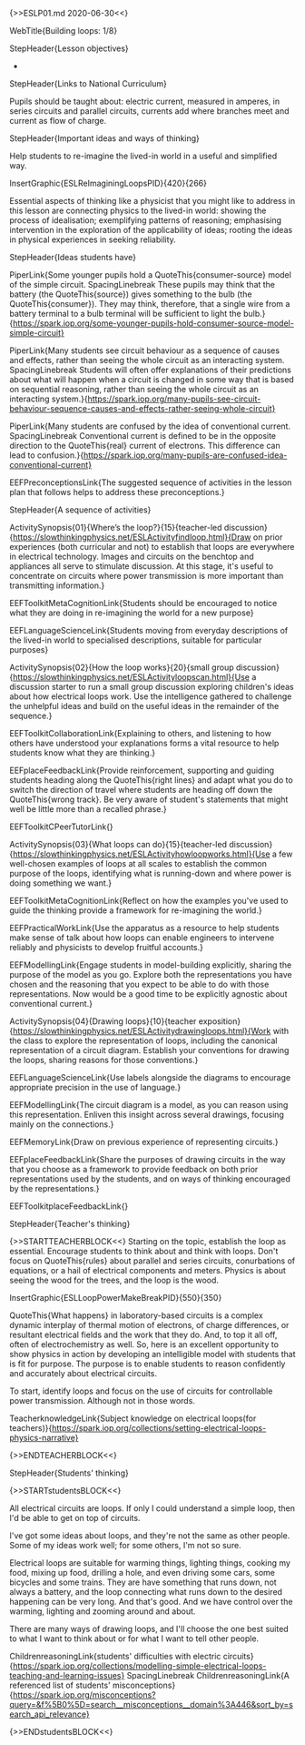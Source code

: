 {>>ESLP01.md 2020-06-30<<}

WebTitle{Building loops: 1/8}

StepHeader{Lesson objectives}

- 

StepHeader{Links to National Curriculum}

Pupils should be taught about: electric current, measured in amperes, in series circuits and parallel circuits, currents add where branches meet and current as flow of charge.

StepHeader{Important ideas and ways of thinking}

Help students to re-imagine the lived-in world in a useful and simplified way.

InsertGraphic{ESLReImaginingLoopsPID}{420}{266}

Essential aspects of thinking like a physicist that you might like to address in this lesson are connecting physics to the lived-in world: showing the process of idealisation; exemplifying patterns of reasoning; emphasising intervention in the exploration of the applicability of ideas; rooting the ideas in physical experiences in seeking reliability.

StepHeader{Ideas students have}

PiperLink{Some younger pupils hold a QuoteThis{consumer-source} model of the simple circuit. SpacingLinebreak These pupils may think that the battery (the QuoteThis{source}) gives something to the bulb (the QuoteThis{consumer}). They may think, therefore, that a single wire from a battery terminal to a bulb terminal will be sufficient to light the bulb.}{https://spark.iop.org/some-younger-pupils-hold-consumer-source-model-simple-circuit}

PiperLink{Many students see circuit behaviour as a sequence of causes and effects, rather than seeing the whole circuit as an interacting system. SpacingLinebreak Students will often offer explanations of their predictions about what will happen when a circuit is changed in some way that is based on sequential reasoning, rather than seeing the whole circuit as an interacting system.}{https://spark.iop.org/many-pupils-see-circuit-behaviour-sequence-causes-and-effects-rather-seeing-whole-circuit}

PiperLink{Many students are confused by the idea of conventional current. SpacingLinebreak Conventional current is defined to be in the opposite direction to the QuoteThis{real} current of electrons. This difference can lead to confusion.}{https://spark.iop.org/many-pupils-are-confused-idea-conventional-current}


EEFPreconceptionsLink{The suggested sequence of activities in the lesson plan that follows helps to address these preconceptions.}

StepHeader{A sequence of activities}

ActivitySynopsis{01}{Where’s the loop?}{15}{teacher-led discussion}{https://slowthinkingphysics.net/ESLActivityfindloop.html}{Draw on prior experiences (both curricular and not) to establish that loops are everywhere in electrical technology. Images and circuits on the benchtop and appliances all serve to stimulate discussion. At this stage, it's useful to concentrate on circuits where power transmission is more important than transmitting information.}

EEFToolkitMetaCognitionLink{Students should be encouraged to notice what they are doing in re-imagining the world for a new purpose}

EEFLanguageScienceLink{Students moving from everyday descriptions of the lived-in world to specialised descriptions, suitable for particular purposes}

ActivitySynopsis{02}{How the loop works}{20}{small group discussion}{https://slowthinkingphysics.net/ESLActivityloopscan.html}{Use a discussion starter to run a small group discussion exploring children's ideas about how electrical loops work. Use the intelligence gathered to challenge the unhelpful ideas and build on the useful ideas in the remainder of the sequence.}

EEFToolkitCollaborationLink{Explaining to others, and listening to how others have understood your explanations forms a vital resource to help students know what they are thinking.}

EEFplaceFeedbackLink{Provide reinforcement, supporting and guiding students heading along the QuoteThis{right lines} and adapt what you do to switch the direction of travel where students are heading off down the QuoteThis{wrong track}. Be very aware of student's statements that might well be little more than a recalled phrase.}

EEFToolkitCPeerTutorLink{}

ActivitySynopsis{03}{What loops can do}{15}{teacher-led discussion}{https://slowthinkingphysics.net/ESLActivityhowloopworks.html}{Use a few well-chosen examples of loops at all scales to establish the common purpose of the loops, identifying what is running-down and where power is doing something we want.}

EEFToolkitMetaCognitionLink{Reflect on how the examples you've used to guide the thinking provide a framework for re-imagining the world.}

EEFPracticalWorkLink{Use the apparatus as a resource to help students make sense of talk about how loops can enable engineers to intervene reliably and physicists to develop fruitful accounts.}

EEFModellingLink{Engage students in model-building explicitly, sharing the purpose of the model as you go. Explore both the representations you have chosen and the reasoning that you expect to be able to do with those representations. Now would be a good time to be explicitly agnostic about conventional current.}

ActivitySynopsis{04}{Drawing loops}{10}{teacher exposition}{https://slowthinkingphysics.net/ESLActivitydrawingloops.html}{Work with the class to explore the representation of loops, including the canonical representation of a circuit diagram. Establish your conventions for drawing the loops, sharing reasons for those conventions.}

EEFLanguageScienceLink{Use labels alongside the diagrams to encourage appropriate precision in the use of language.}

EEFModellingLink{The circuit diagram is a model, as you can reason using this representation. Enliven this insight across several drawings, focusing mainly on the connections.}

EEFMemoryLink{Draw on previous experience of representing circuits.}

EEFplaceFeedbackLink{Share the purposes of drawing circuits in the way that you choose as a framework to provide feedback on both prior representations used by the students, and on ways of thinking encouraged by the representations.}

EEFToolkitplaceFeedbackLink{}

StepHeader{Teacher's thinking}

{>>STARTTEACHERBLOCK<<}
Starting on the topic,  establish the loop as essential. Encourage students to think about and think with loops. Don't focus on QuoteThis{rules} about parallel and series circuits, conurbations of equations, or a hail of electrical components and meters. Physics is about seeing the wood for the trees, and the loop is the wood.

InsertGraphic{ESLLoopPowerMakeBreakPID}{550}{350}

QuoteThis{What happens} in laboratory-based circuits is a complex dynamic interplay of thermal motion of electrons, of charge differences, or resultant electrical fields and the work that they do. And, to top it all off, often of electrochemistry as well. So, here is an excellent opportunity to show physics in action by developing an intelligible model with students that is fit for purpose. The purpose is to enable students to reason confidently and accurately about electrical circuits.

To start, identify loops and focus on the use of circuits for controllable power transmission. Although not in those words.

TeacherknowledgeLink{Subject knowledge on electrical loops(for teachers)}{https://spark.iop.org/collections/setting-electrical-loops-physics-narrative}

{>>ENDTEACHERBLOCK<<}

StepHeader{Students' thinking}

{>>STARTstudentsBLOCK<<}

All electrical circuits are loops. If only I could understand a simple loop, then I'd be able to get on top of circuits.

I've got some ideas about loops, and they're not the same as other people. Some of my ideas work well; for some others, I'm not so sure.

Electrical loops are suitable for warming things, lighting things, cooking my food, mixing up food, drilling a hole, and even driving some cars, some bicycles and some trains. They are have something that runs down, not always a battery, and the loop connecting what runs down to the desired happening can be very long. And that's good. And we have control over the warming, lighting and zooming around and about.

There are many ways of drawing loops, and I'll choose the one best suited to what I want to think about or for what I want to tell other people.


ChildrenreasoningLink{students' difficulties with electric circuits}{https://spark.iop.org/collections/modelling-simple-electrical-loops-teaching-and-learning-issues}
 SpacingLinebreak 
ChildrenreasoningLink{A referenced list of students' misconceptions}{https://spark.iop.org/misconceptions?query=&f%5B0%5D=search__misconceptions__domain%3A446&sort_by=search_api_relevance}

{>>ENDstudentsBLOCK<<}



